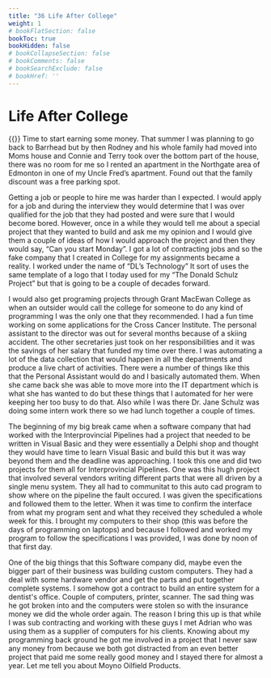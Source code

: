 ```yaml
---
title: "36 Life After College"
weight: 1
# bookFlatSection: false
bookToc: true
bookHidden: false
# bookCollapseSection: false
# bookComments: false
# bookSearchExclude: false
# bookHref: ''
---
```

# Life After College
{{<picture src="/images/Northgate Towers.png"  width="300 px">}}
Time to start earning some money. That summer I was planning to go back to Barrhead but by then Rodney and his whole family had moved into Moms house and Connie and Terry took over the bottom part of the house, there was no room for me so I rented an apartment in the Northgate area of Edmonton in one of my Uncle Fred’s apartment. Found out that the family discount was a free parking spot.

Getting a job or people to hire me was harder than I expected. I would apply for a job and during the interview they would determine that I was over qualified for the job that they had posted and were sure that I would become bored. However, once in a while they would tell me about a special project that they wanted to build and ask me my opinion and I would give them a couple of ideas of how I would approach the project and then they would say, “Can you start Monday”. I got a lot of contracting jobs and so the fake company that I created in College for my assignments became a reality. I worked under the name of “DL’s Technology”  It sort of uses the same template of a logo that I today used for my “The Donald Schulz Project” but that is going to be a couple of decades forward.

I would also get programing projects through Grant MacEwan College as when an outsider would call the college for someone to do any kind of programming I was the only one that they recommended. I had a fun time working on some applications for the Cross Cancer Institute. The personal assistant to the director was out for several months because of a skiing accident. The other secretaries just took on her responsibilities and it was the savings of her salary that funded my time over there.  I was automating a lot of the data collection that would happen in all the departments and produce a live chart of activities. There were a number of things like this that the Personal Assistant would do and I basically automated them. When she came back she was able to move more into the IT department which is what she has wanted to do but these things that I automated for her were keeping her too busy to do that. Also while I was there Dr. Jane Schulz  was doing some intern work there so we had lunch together a couple of times.

The beginning of my big break came when a software company that had worked with the Interprovincial Pipelines had a project that needed to be written in Visual Basic and they were essentially a Delphi shop and thought they would have time to learn Visual Basic and build this but it was way beyond them and the deadline was approaching. I took this one and did two projects for them all for Interprovincial Pipelines. One was this hugh project that involved several vendors writing different parts that were all driven by a single menu system.  They all had to communitat to this auto cad program to show where on the pipeline the fault occured. I was given the specifications and followed them to the letter.  When it was time to confirm the interface from what my program sent and what they received they scheduled a whole week for this.  I brought my computers to their shop (this was before the days of programming on laptops) and because I followed and worked my program to follow the specifications I was provided, I was done by noon of that first day.

One of the big things that this Software company did, maybe even the bigger part of their business was building custom computers. They had a deal with some hardware vendor and get the parts and put together complete systems. I somehow got a contract to build an entire system for a dentist's office. Couple of computers, printer, scanner. The sad thing was he got broken into and the computers were stolen so with the insurance money we did the whole order again. The reason I bring this up is that while I was sub contracting and working with these guys I met Adrian who was using them as a supplier of computers for his clients.  Knowing about my programming back ground he got me involved in a project that I never saw any money from because we both got distracted from an even better project that paid me some really good money and I stayed there for almost a year.  Let me tell you about Moyno Oilfield Products.
